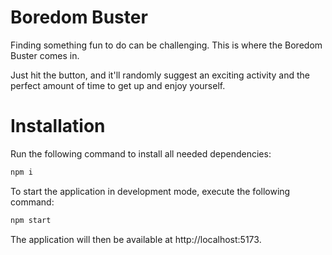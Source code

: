 # Boredom Buster

Finding something fun to do can be challenging. This is where the Boredom Buster comes in.

Just hit the button, and it'll randomly suggest an exciting activity and the perfect amount of time to get up and enjoy yourself.

# Installation

Run the following command to install all needed dependencies:

```bash
npm i
```

To start the application in development mode, execute the following command:

```bash
npm start
```

The application will then be available at http://localhost:5173.
